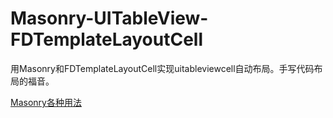 # Masonry-UITableView-FDTemplateLayoutCell
用Masonry和FDTemplateLayoutCell实现uitableviewcell自动布局。手写代码布局的福音。

[Masonry各种用法](https://github.com/ming1016/study/wiki/Masonry)
